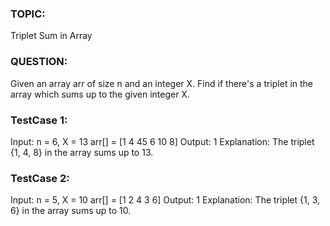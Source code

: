 ### TOPIC:
Triplet Sum in Array
### QUESTION:
Given an array arr of size n and an integer X. Find if there's a triplet in the array which sums up to the given integer X.

### TestCase 1:

Input: n = 6, X = 13 arr[] = [1 4 45 6 10 8] Output: 1 Explanation: The triplet {1, 4, 8} in the array sums up to 13.

### TestCase 2:

Input: n = 5, X = 10 arr[] = [1 2 4 3 6] Output: 1 Explanation: The triplet {1, 3, 6} in the array sums up to 10.

